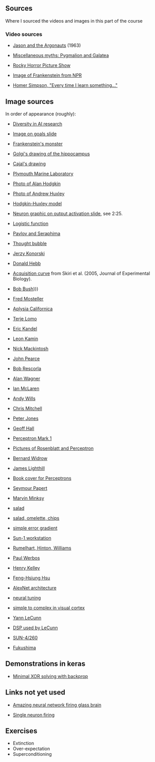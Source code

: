 ## Sources

Where I sourced the videos and images in this part of the course

### Video sources

- [Jason and the Argonauts](https://www.youtube.com/watch?v=Vk2iXkIH2xE) (1963)

- [Miscellaneous myths: Pygmalion and Galatea](https://www.youtube.com/watch?v=lH1yMnoOD_8)

- [Rocky Horror Picture Show](https://www.youtube.com/watch?v=LGzc0pIjHqw)

- [Image of Frankenstein from NPR](https://knpr.org/npr/2018-01/see-famous-monster-come-alive-frankenstein-1818-text)

- [Homer Simpson, "Every time I learn something..."](https://www.youtube.com/watch?v=MNeWZwUn3x0)

## Image sources

In order of appearance (roughly):

- [Diversity in AI research](https://www.nesta.org.uk/feature/12-women-ai/)

- [Image on goals slide](https://www.itprotoday.com/sites/itprotoday.com/files/Neural_network.jpg)

- [Frankenstein's monster](https://en.wikipedia.org/wiki/Frankenstein%27s_monster#/media/File:Frankenstein,_or_the_Modern_Prometheus_(Revised_Edition,_1831)_Creature.jpg)

- [Golgi's drawing of the hippocampus](https://upload.wikimedia.org/wikipedia/commons/5/5e/Golgi_Hippocampus.jpg)

- [Cajal's drawing](https://en.wikipedia.org/wiki/Neuron#/media/File:PurkinjeCell.jpg)

- [Plymouth Marine Laboratory](https://twitter.com/ajwills72/status/1274308573439365120/photo/1)

- [Photo of Alan Hodgkin](https://en.wikipedia.org/wiki/Alan_Hodgkin#/media/File:Alan_Lloyd_Hodgkin_nobel.jpg)

- [Photo of Andrew Huxley](https://en.wikipedia.org/wiki/Andrew_Huxley#/media/File:Andrew_Fielding_Huxley_nobel.jpg)

- [Hodgkin-Huxley model](https://en.wikipedia.org/wiki/Hodgkin%E2%80%93Huxley_model)

- [Neuron graphic on output activation slide](https://www.youtube.com/watch?v=8IFoUWb8kLQ), see 2:25. 

- [Logistic function](https://en.wikipedia.org/wiki/Logistic_function)

- [Pavlov and Seraphima](https://en.wikipedia.org/wiki/Ivan_Pavlov#/media/File:%D0%9F%D0%BE%D1%80%D1%82%D1%80%D0%B5%D1%82._%D0%9F%D0%B0%D0%B2%D0%BB%D0%BE%D0%B2_%D0%98.%D0%9F._%D0%B8_%D0%B5%D0%B3%D0%BE_%D0%B1%D1%83%D0%B4%D1%83%D1%89%D0%B0%D1%8F_%D1%81%D1%83%D0%BF%D1%80%D1%83%D0%B3%D0%B0_%D0%A1.%D0%92._%D0%9A%D0%B0%D1%80%D1%87%D0%B5%D0%B2%D1%81%D0%BA%D0%B0%D1%8F._%D0%98%D1%8E%D0%BB%D1%8C1880%D0%B3(c)%D0%90.%D0%AF%D1%81%D0%B2%D0%BE%D0%B8%D0%BD._(pavlovs_museum).jpg)

- [Thought bubble](https://www.seekpng.com/png/detail/771-7713174_thought-bubble-thinking-bubble-png.png)

- [Jerzy Konorski](https://en.wikipedia.org/wiki/Jerzy_Konorski#/media/File:Jerzy_Konorski.jpg)

- [Donald Hebb](https://en.wikipedia.org/wiki/Donald_O._Hebb#/media/File:Donald_Hebb.gif)

- [Acquisition curve](https://www.researchgate.net/publication/8036457_Associative_learning_of_plant_odorants_activating_the_same_or_different_receptor_neurones_in_the_moth_Heliothis_virescens/download) from Skiri et al. (2005, Journal of Experimental Biology). 

- [Bob Bush](https://www.sas.upenn.edu/psych/history/bushtext.htm))))

- [Fred Mosteller](https://www.azquotes.com/quote/989087)

- [Aplysia Californica](https://en.wikipedia.org/wiki/California_sea_hare#/media/File:Aplysia_californica.jpg)

- [Terje Lomo](https://www.uniforum.uio.no/nyheter/2003/08/professor-terje-loemo-tildelt-anders-jahres-store-medisinske-pris.html?vrtx=email-a-friend)

- [Eric Kandel](https://upload.wikimedia.org/wikipedia/commons/thumb/c/ca/Eric_Kandel_01.JPG/1024px-Eric_Kandel_01.JPG)

- [Leon Kamin](https://upload.wikimedia.org/wikipedia/en/a/a5/Leon_Kamin.jpg)

- [Nick Mackintosh](https://www.psychol.cam.ac.uk/news/professor-nicholas-mackintosh)

- [John Pearce](https://www.cardiff.ac.uk/people/view/1175169-pearce-john)

- [Bob Rescorla](https://www.bestmastersinpsychology.com/30-most-influential-psychologists-working-today/)

- [Alan Wagner](https://pagesped.cahuntsic.ca/sc_sociales/psy/introsite/lexique/definitionsw.htm)

- [Ian McLaren](http://psychology.exeter.ac.uk/staff/profile/index.php?web_id=Ian_McLaren)

- [Andy Wills](https://www.plymouth.ac.uk/staff/andy-wills)

- [Chris Mitchell](https://www.plymouth.ac.uk/staff/christopher-mitchell)

- [Peter Jones](https://www.researchgate.net/profile/Peter-Jones-57)

- [Geoff Hall](https://duckduckgo.com/?q=geoff+hall+psychology&t=ffab&iax=images&ia=images&iai=https%3A%2F%2Fwww.york.ac.uk%2Fmedia%2Fpsychology%2Fimages%2Fpeople%2Femeritus-faculty%2FGeoff%2520200x300.jpg)

- [Perceptron Mark 1](https://upload.wikimedia.org/wikipedia/en/5/52/Mark_I_perceptron.jpeg)

- [Pictures of Rosenblatt and Perceptron](https://fiascodata.blogspot.com/2018/05/a-computer-program-is-said-tolearn-from.html)

- [Bernard Widrow](https://en.wikipedia.org/wiki/Bernard_Widrow#/media/File:Widrow_with_Adaline.svg)

- [James Lighthill](https://en.wikipedia.org/wiki/James_Lighthill)

- [Book cover for Perceptrons](https://www.amazon.co.uk/perceptrons-introduction-computational-geometry-expanded/dp/0262631113)

- [Seymour Papert](https://en.wikipedia.org/wiki/Seymour_Papert)

- [Marvin Minksy](https://en.wikipedia.org/wiki/Marvin_Minsky)

- [salad](https://totsfamily.com/green-salad-recipe-homemade-honey-mustard-dressing/)

- [salad, omelette, chips](https://www.tripadvisor.com/LocationPhotoDirectLink-g1190956-d6102631-i300833541-Restaurante_O_Farolim-Ponta_do_Pargo_Calheta_Madeira_Madeira_Islands.html)

- [simple error gradient](https://www.desmos.com/calculator)

- [Sun-1 workstation](https://en.wikipedia.org/wiki/Sun-1)

- [Rumelhart, Hinton, Williams](https://aiws.net/the-history-of-ai/aiws-house/page/2/)

- [Paul Werbos](https://en.wikipedia.org/wiki/Paul_Werbos)

- [Henry Kelley](https://www.gwern.net/docs/ai/1989-cliff.pdf)

- [Feng-Hsiung Hsu](https://www.chessprogramming.org/images/thumb/d/d8/5-2_and_3-1.Hsu.WCCC.Edmonton.1989.102645331.NEWBORN.lg.jpg/320px-5-2_and_3-1.Hsu.WCCC.Edmonton.1989.102645331.NEWBORN.lg.jpg)

- [AlexNet architecture](https://www.researchgate.net/figure/Scheme-of-the-AlexNet-network-used_fig1_320052364)

- [neural tuning](http://proprofs-cdn.s3.amazonaws.com/images/FC/user_images/1406217/9987848416.png)

- [simple to complex in visual cortex](https://www.frontiersin.org/files/Articles/96694/fncom-08-00135-HTML/image_m/fncom-08-00135-g001.jpg)

- [Yann LeCunn](https://en.wikipedia.org/wiki/Yann_LeCun)

- [DSP used by LeCunn](http://www.akramz.space/posts/digit_recognizer/)

- [SUN-4/260](http://computermuseum.informatik.uni-stuttgart.de/dev/sun4_260/)

- [Fukushima](https://labelyourdata.com/articles/history-of-machine-learning-how-did-it-all-start)

## Demonstrations in keras

- [Minimal XOR solving with backprop](https://github.com/conwayok/keras-xor-example/blob/master/keras-xor-example/train.py)


## Links not yet used





- [Amazing neural network firing glass brain](https://www.youtube.com/watch?v=xRwW9tNQqDw)

- [Single neuron firing](https://www.youtube.com/watch?v=lhkK6jURljs)

## Exercises

- Extinction
- Over-expectation
- Superconditioning

